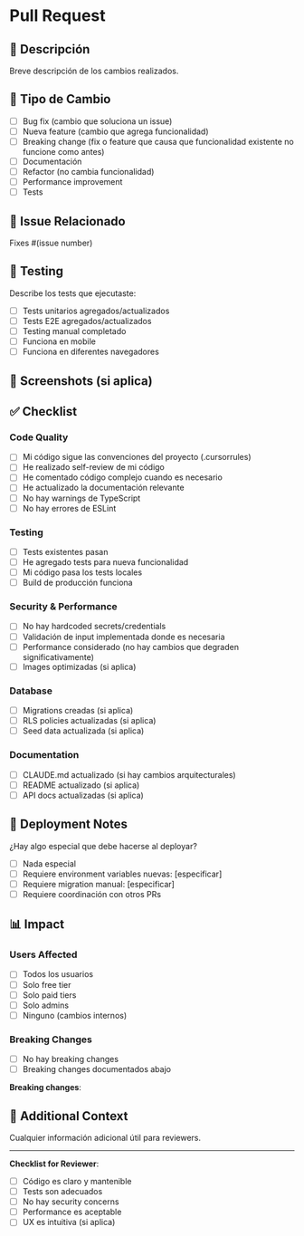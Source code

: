 # Pull Request

## 📝 Descripción

Breve descripción de los cambios realizados.

## 🎯 Tipo de Cambio

- [ ] Bug fix (cambio que soluciona un issue)
- [ ] Nueva feature (cambio que agrega funcionalidad)
- [ ] Breaking change (fix o feature que causa que funcionalidad existente no funcione como antes)
- [ ] Documentación
- [ ] Refactor (no cambia funcionalidad)
- [ ] Performance improvement
- [ ] Tests

## 🔗 Issue Relacionado

Fixes #(issue number)

## 🧪 Testing

Describe los tests que ejecutaste:

- [ ] Tests unitarios agregados/actualizados
- [ ] Tests E2E agregados/actualizados
- [ ] Testing manual completado
- [ ] Funciona en mobile
- [ ] Funciona en diferentes navegadores

## 📸 Screenshots (si aplica)

<!-- Agrega screenshots si hay cambios visuales -->

## ✅ Checklist

### Code Quality
- [ ] Mi código sigue las convenciones del proyecto (.cursorrules)
- [ ] He realizado self-review de mi código
- [ ] He comentado código complejo cuando es necesario
- [ ] He actualizado la documentación relevante
- [ ] No hay warnings de TypeScript
- [ ] No hay errores de ESLint

### Testing
- [ ] Tests existentes pasan
- [ ] He agregado tests para nueva funcionalidad
- [ ] Mi código pasa los tests locales
- [ ] Build de producción funciona

### Security & Performance
- [ ] No hay hardcoded secrets/credentials
- [ ] Validación de input implementada donde es necesaria
- [ ] Performance considerado (no hay cambios que degraden significativamente)
- [ ] Images optimizadas (si aplica)

### Database
- [ ] Migrations creadas (si aplica)
- [ ] RLS policies actualizadas (si aplica)
- [ ] Seed data actualizada (si aplica)

### Documentation
- [ ] CLAUDE.md actualizado (si hay cambios arquitecturales)
- [ ] README actualizado (si aplica)
- [ ] API docs actualizadas (si aplica)

## 🚀 Deployment Notes

¿Hay algo especial que debe hacerse al deployar?

- [ ] Nada especial
- [ ] Requiere environment variables nuevas: [especificar]
- [ ] Requiere migration manual: [especificar]
- [ ] Requiere coordinación con otros PRs

## 📊 Impact

### Users Affected
- [ ] Todos los usuarios
- [ ] Solo free tier
- [ ] Solo paid tiers
- [ ] Solo admins
- [ ] Ninguno (cambios internos)

### Breaking Changes
- [ ] No hay breaking changes
- [ ] Breaking changes documentados abajo

**Breaking changes**:
<!-- Describe breaking changes si hay -->

## 💭 Additional Context

Cualquier información adicional útil para reviewers.

---

**Checklist for Reviewer**:
- [ ] Código es claro y mantenible
- [ ] Tests son adecuados
- [ ] No hay security concerns
- [ ] Performance es aceptable
- [ ] UX es intuitiva (si aplica)
